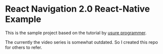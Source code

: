 # React Navigation 2.0 React-Native Example
This is the sample project based on the tutorial by [usure programmer](https://www.youtube.com/playlist?list=PLy9JCsy2u97nn0Yrf3ioMbRL7guVlzk9d). 

The currently the video series is somewhat outdated. So I created this repo for others to refer.

